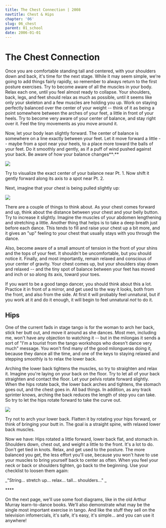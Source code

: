 ```yaml
---
title: The Chest Connection | 2008
navtitle: Chest & Hips
chapter: '06'
slug: 06_chest
parent: 01_school
date: 2006-01-01
---
```


# The Chest Connection

Once you are comfortable standing tall and centered, with your shoulders down and back, it's time for the next stage. While it may seem simple, we're going to add things fairly rapidly, so remember to always return to the first posture exercises. Try to become aware of all the muscles in your body. Relax each one, until you feel almost ready to collapse. Your shoulders, back, legs, and feet should relax as much as possible, until it seems like only your skeleton and a few muscles are holding you up. Work on staying perfectly balanced over the center of your weight -- think of it as being a point somewhere between the arches of your feet, a little in front of your heels. Try to become very aware of your center of balance, and stay right over it. Feel the tiny movements as you move around it.

Now, let your body lean slightly forward. The center of balance is somewhere on a line exactly between your feet. Let it move forward a little -- maybe from a spot near your heels, to a place more toward the balls of your feet. Do it smoothly and gently, as if a puff of wind pushed against your back. Be aware of how your balance changes**:**

![](/6_pics/stick_man/feetwtfwdW.jpg)

Try to visualize the exact center of your balance near  Pt. 1.
Now shift it gently forward along its axis to a spot near  Pt. 2.

Next, imagine that your chest is being pulled slightly up:

![](/6_pics/stick_man/chestupW.jpg)

There are a couple of things to think about. As your chest comes forward and up, think about the distance between your chest and your belly button. Try to increase it slightly. Imagine the muscles of your abdomen lengthening and stretching a little. Another thing that helps is to take a deep breath just before each dance. This tends to fill and raise your chest up a bit more, and it gives an "up" feeling to your chest that usually stays with you through the dance.

Also, become aware of a small amount of tension in the front of your shins and the tops of your feet. It shouldn't be uncomfortable, but you should notice it. Finally, and most importantly, remain relaxed and conscious of your center of gravity. Your chest comes up, but your shoulders stay down and relaxed -- and the tiny spot of balance between your feet has moved and inch or so along its axis, toward your toes.

If you want to be a good tango dancer, you should think about this a lot. Practice it in front of a mirror, and get used to the way it looks, both from the front, and also from the side. At first it will probably feel unnatural, but if you work at it and do it enough, it will begin to feel unnatural _not_ to do it.

## Hips

One of the current fads in stage tango is for the woman to arch her back, stick her butt out, and move it around as she dances. Most men, including me, won't have any objection to watching it -- but in the milongas it sends a sort of "I'm a tourist from the tango workshops who doesn't dance very much" message. You won't find many of the good milongueras doing it, because they dance all the time, and one of the keys to staying relaxed and stepping smoothly is to relax the lower back.

Arching the lower back tightens the muscles, so try to straighten and relax it. Imagine you're laying on your back on the floor. Try to let all of your back straighten and contact the floor. Let your pelvis rotate forward slightly. When the hips rotate back, the lower back arches and tightens, the stomach goes out, and the chest goes in. All bad things. In addition, as any track sprinter knows, arching the back reduces the length of step you can take. So try to let the hips rotate forward to take the curve out.

![](/6_pics/stick_man/hips3W.jpg)

Try not to arch your lower back. Flatten it by rotating your hips forward, or think
of bringing your butt in. The goal is a straight spine, with relaxed lower back muscles.

Now we have: Hips rotated a little forward, lower back flat, and stomach in. Shoulders down, chest out, and weight a little to the front. It's a lot to do. Don't get tied in knots. Relax, and get used to the posture. The more balanced you get, the less effort you'll use, because you won't have to use your muscles to bring yourself back to center as often. When you feel your neck or back or shoulders tighten, go back to the beginning. Use your checklist to loosen them again:

_"String... stretch up... relax... tall... shoulders..." _

\*\*\*\*

On the next page, we'll use some foot diagrams, like in the old Arthur Murray learn-to-dance books. We'll also demonstrate what may be the single most important exercise in tango. And like the stuff they sell on the television infomercials, it's safe, it's easy, it's simple... and you can use it anywhere!
